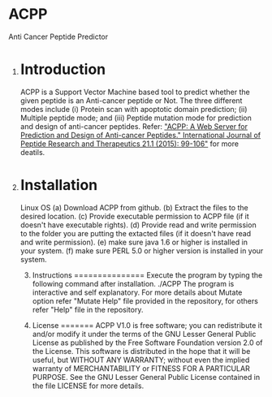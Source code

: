 # ACPP
Anti Cancer Peptide Predictor

1. Introduction
   =============
    ACPP is a Support Vector Machine based tool to predict whether the given peptide is an Anti-cancer peptide or Not. The three different modes include (i) Protein scan with apoptotic domain prediction; (ii) Multiple peptide mode; and (iii) Peptide mutation mode for prediction and design of anti-cancer peptides.
Refer: ["ACPP: A Web Server for Prediction and Design of Anti-cancer Peptides." International Journal of Peptide Research and Therapeutics 21.1 (2015): 99-106"](http://link.springer.com/article/10.1007%2Fs10989-014-9435-7) for more deatils.

2. Installation
   ============
   Linux OS
   (a) Download ACPP from github.
   (b) Extract the files to the desired location.
   (c) Provide executable permission to ACPP file (if it doesn't have executable rights).
   (d) Provide read and write permission to the folder you are putting the extacted files (if it doesn't have read and write permission).
   (e) make sure java 1.6 or higher is installed in your system.
   (f) make sure PERL 5.0 or higher version is installed in your system.
   
   3. Instructions
   ===============
    Execute the program by typing the following command after installation.
    ./ACPP
    The program is interactive and self explanatory. For more details about Mutate option refer "Mutate Help" file provided in the repository, for others refer "Help" file in the repository.

   4. License
   =======
   ACPP V1.0 is free software; you can redistribute it and/or modify it under the terms of the GNU Lesser General Public License as published by the Free Software Foundation version 2.0 of the License.
   This software is distributed in the hope that it will be useful, but WITHOUT ANY WARRANTY; without even the implied warranty of MERCHANTABILITY or FITNESS FOR A PARTICULAR PURPOSE. See the GNU Lesser General Public License contained in the file LICENSE for more details.

